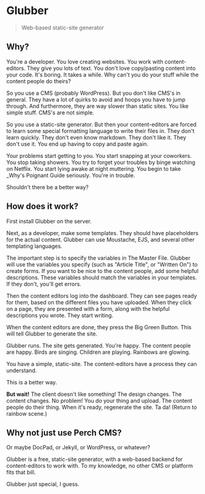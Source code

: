 Glubber
======
> Web-based static-site generator

Why?
--------

You're a developer. You love creating websites. You work with content-editors. They give you lots of text. You don't love copy/pasting content into your code. It's boring. It takes a while. Why can't you do your stuff while the content people do theirs?

So you use a CMS (probably WordPress). But you don't like CMS's in general. They have a lot of quirks to avoid and hoops you have to jump through. And furthermore, they are way slower than static sites. You like simple stuff. CMS's are not simple.

So you use a static-site generator. But then your content-editors are forced to learn some special formatting language to write their files in. They don't learn quickly. They don't even know markdown. They don't like it. They don't use it. You end up having to copy and paste again.

Your problems start getting to you. You start snapping at your coworkers. You stop taking showers. You try to forget your troubles by binge watching on Netflix. You start lying awake at night muttering. You begin to take \_Why's Poignant Guide seriously. You're in trouble.

Shouldn't there be a better way?

How does it work?
---------------------------

First install Glubber on the server.

Next, as a developer, make some templates. They should have placeholders for the actual content. Glubber can use Moustache, EJS, and several other templating languages.

The important step is to specify the variables in The Master File. Glubber will use the variables you specify (such as "Article Title", or "Written On") to create forms. If you want to be nice to the content people, add some helpful descriptions. These variables should match the variables in your templates. If they don't, you'll get errors.

Then the content editors log into the dashboard. They can see pages ready for them, based on the different files you have uploaded. When they click on a page, they are presented with a form, along with the helpful descriptions you wrote. They start writing.

When the content editors are done, they press the Big Green Button. This will tell Glubber to generate the site.

Glubber runs. The site gets generated. You're happy. The content people are happy. Birds are singing. Children are playing. Rainbows are glowing.

You have a simple, static-site. The content-editors have a process they can understand.

This is a better way.

**But wait!** The client doesn't like something! The design changes. The content changes. No problem! You do your thing and upload. The content people do their thing. When it's ready, regenerate the site. Ta da! (Return to rainbow scene.)

Why not just use Perch CMS?
---------------------------

Or maybe DocPad, or Jekyll, or WordPress, or whatever?

Glubber is a free, static-site generator, with a web-based backend for content-editors to work with. To my knowledge, no other CMS or platform fits that bill.

Glubber just special, I guess.
